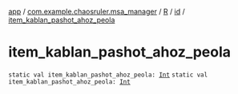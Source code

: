 [app](../../../index.md) / [com.example.chaosruler.msa_manager](../../index.md) / [R](../index.md) / [id](index.md) / [item_kablan_pashot_ahoz_peola](.)

# item_kablan_pashot_ahoz_peola

`static val item_kablan_pashot_ahoz_peola: `[`Int`](https://kotlinlang.org/api/latest/jvm/stdlib/kotlin/-int/index.html)
`static val item_kablan_pashot_ahoz_peola: `[`Int`](https://kotlinlang.org/api/latest/jvm/stdlib/kotlin/-int/index.html)